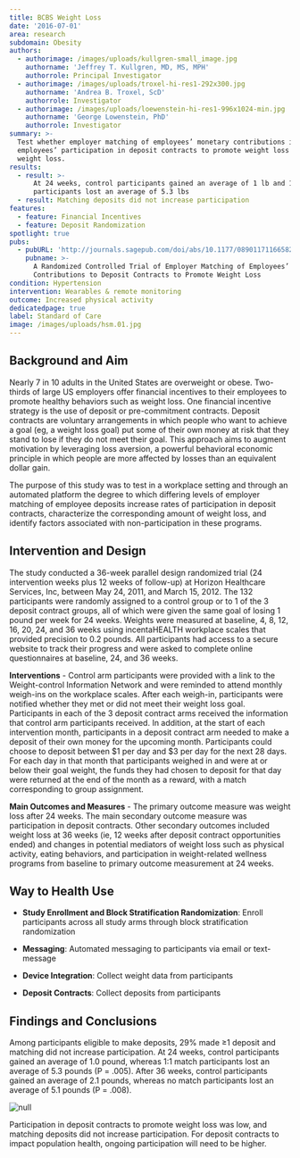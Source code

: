 ```yaml
---
title: BCBS Weight Loss
date: '2016-07-01'
area: research
subdomain: Obesity
authors:
  - authorimage: /images/uploads/kullgren-small_image.jpg
    authorname: 'Jeffrey T. Kullgren, MD, MS, MPH'
    authorrole: Principal Investigator
  - authorimage: /images/uploads/troxel-hi-res1-292x300.jpg
    authorname: 'Andrea B. Troxel, ScD'
    authorrole: Investigator
  - authorimage: /images/uploads/loewenstein-hi-res1-996x1024-min.jpg
    authorname: 'George Lowenstein, PhD'
    authorrole: Investigator
summary: >-
  Test whether employer matching of employees’ monetary contributions increases
  employees’ participation in deposit contracts to promote weight loss and
  weight loss.
results:
  - result: >-
      At 24 weeks, control participants gained an average of 1 lb and 1:1 match
      participants lost an average of 5.3 lbs
  - result: Matching deposits did not increase participation
features:
  - feature: Financial Incentives
  - feature: Deposit Randomization
spotlight: true
pubs:
  - pubURL: 'http://journals.sagepub.com/doi/abs/10.1177/0890117116658210'
    pubname: >-
      A Randomized Controlled Trial of Employer Matching of Employees’ Monetary
      Contributions to Deposit Contracts to Promote Weight Loss
condition: Hypertension
intervention: Wearables & remote monitoring
outcome: Increased physical activity
dedicatedpage: true
label: Standard of Care 
image: /images/uploads/hsm.01.jpg
---
```

## Background and Aim

Nearly 7 in 10 adults in the United States are overweight or obese. Two-thirds of large US employers offer financial incentives to their employees to promote healthy behaviors such as weight loss. One financial incentive strategy is the use of deposit or pre-commitment contracts. Deposit contracts are voluntary arrangements in which people who want to achieve a goal (eg, a weight loss goal) put some of their own money at risk that they stand to lose if they do not meet their goal. This approach aims to augment motivation by leveraging loss aversion, a powerful behavioral economic principle in which people are more affected by losses than an equivalent dollar gain.

The purpose of this study was to test in a workplace setting and through an automated platform the degree to which differing levels of employer matching of employee deposits increase rates of participation in deposit contracts, characterize the corresponding amount of weight loss, and identify factors associated with non-participation in these programs. 

## Intervention and Design

The study conducted a 36-week parallel design randomized trial (24 intervention weeks plus 12 weeks of follow-up) at Horizon Healthcare Services, Inc, between May 24, 2011, and March 15, 2012. The 132 participants were randomly assigned to a control group or to 1 of the 3 deposit contract groups, all of which were given the same goal of losing 1 pound per week for 24 weeks. Weights were measured at baseline, 4, 8, 12, 16, 20, 24, and 36 weeks using incentaHEALTH workplace scales that provided precision to 0.2 pounds. All participants had access to a secure website to track their progress and were asked to complete online questionnaires at baseline, 24, and 36 weeks.

**Interventions** - Control arm participants were provided with a link to the Weight-control Information Network and were reminded to attend monthly weigh-ins on the workplace scales. After each weigh-in, participants were notified whether they met or did not meet their weight loss goal. Participants in each of the 3 deposit contract arms received the information that control arm participants received. In addition, at the start of each intervention month, participants in a deposit contract arm needed to make a deposit of their own money for the upcoming month. Participants could choose to deposit between $1 per day and $3 per day for the next 28 days. For each day in that month that participants weighed in and were at or below their goal weight, the funds they had chosen to deposit for that day were returned at the end of the month as a reward, with a match corresponding to group assignment.

**Main Outcomes and Measures** - The primary outcome measure was weight loss after 24 weeks. The main secondary outcome measure was participation in deposit contracts. Other secondary outcomes included weight loss at 36 weeks (ie, 12 weeks after deposit contract opportunities ended) and changes in potential mediators of weight loss such as physical activity, eating behaviors, and participation in weight-related wellness programs from baseline to primary outcome measurement at 24 weeks. 

## Way to Health Use

- **Study Enrollment and Block Stratification Randomization**: Enroll participants across all study arms through block stratification randomization

- **Messaging**: Automated messaging to participants via email or text-message

- **Device Integration**: Collect weight data from participants

- **Deposit Contracts**: Collect deposits from participants

## Findings and Conclusions

Among participants eligible to make deposits, 29% made ≥1 deposit and matching did not increase participation. At 24 weeks, control participants gained an average of 1.0 pound, whereas 1:1 match participants lost an average of 5.3 pounds (P = .005). After 36 weeks, control participants gained an average of 2.1 pounds, whereas no match participants lost an average of 5.1 pounds (P = .008).

![null](/images/uploads/screen-shot-2018-08-28-at-10.08.29-am.png)

Participation in deposit contracts to promote weight loss was low, and matching deposits did not increase participation. For deposit contracts to impact population health, ongoing participation will need to be higher.

